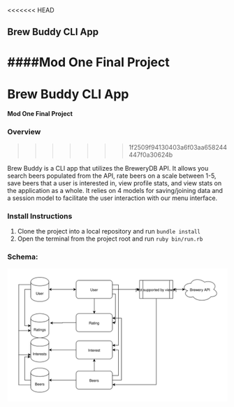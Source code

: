 <<<<<<< HEAD
## Brew Buddy CLI App

####Mod One Final Project
=======
# Brew Buddy CLI App
#### Mod One Final Project

### Overview
>>>>>>> 1f2509f94130403a6f03aa658244447f0a30624b

Brew Buddy is a CLI app that utilizes the BreweryDB API. It allows you search beers populated from the API, rate beers on a scale between 1-5, save beers that a user is interested in, view profile stats, and view stats on the application as a whole. It relies on 4 models for saving/joining data and a session model to facilitate the user interaction with our menu interface. 

### Install Instructions
1. Clone the project into a local repository and run ```bundle install```
2. Open the terminal from the project root and run ```ruby bin/run.rb```


### Schema:
<p align="center">
<img  src= "https://github.com/cstatro/brew-buddy/blob/master/assets/Beer.svg">
</p>
